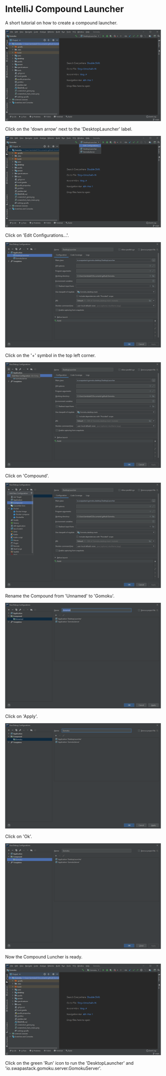 # IntelliJ Compound Launcher

A short tutorial on how to create a compound launcher.

![Screenshot 01](screenshot_intellij_compound_01.png)

Click on the 'down arrow' next to the 'DesktopLauncher' label.

![Screenshot 02](screenshot_intellij_compound_02.png)

Click on 'Edit Configurations...'.

![Screenshot 03](screenshot_intellij_compound_03.png)

Click on the '+' symbol in the top left corner.

![Screenshot 04](screenshot_intellij_compound_04.png)

Click on 'Compound'.

![Screenshot 05](screenshot_intellij_compound_05.png)

Rename the Compound from 'Unnamed' to 'Gomoku'.

![Screenshot 06](screenshot_intellij_compound_06.png)

Click on 'Apply'.

![Screenshot 07](screenshot_intellij_compound_07.png)

Click on 'Ok'.

![Screenshot 08](screenshot_intellij_compound_08.png)

Now the Compound Luncher is ready.

![Screenshot 09](screenshot_intellij_compound_09.png)

Click on the green 'Run' icon to run the 'DesktopLauncher' and 'io.swapastack.gomoku.server.GomokuServer'.





